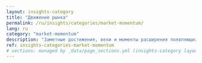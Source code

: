 ```yaml
---
layout: insights-category
title: "Движение рынка"
permalink: /ru/insights/categories/market-momentum/
lang: ru
category: "market-momentum"
description: "Заметные достижения, вехи и моменты расширения появляющихся брендов БРИКС+."
ref: insights-categories-market-momentum
# sections: managed by _data/page_sections.yml (insights-category layout)
---
```


